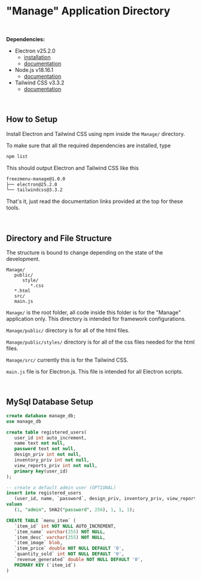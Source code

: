 # "Manage" Application Directory

<br>

**Dependencies:**

* Electron v25.2.0
   * [installation](https://releases.electronjs.org/release/v25.2.0)
   * [documentation](https://www.electronjs.org/docs/latest/)
* Node.js v18.16.1
   * [documentation](https://nodejs.org/dist/latest-v18.x/docs/api/documentation.html)
* Tailwind CSS v3.3.2
   * [documentation](https://tailwindcss.com/docs/installation)

<br>

## How to Setup

Install Electron and Tailwind CSS using npm inside the ```Manage/``` directory.

To make sure that all the required dependencies are installed, type
```bash
npm list
```

This should output Electron and Tailwind CSS like this
```bash
freezmenu-manage@1.0.0
├── electron@25.2.0
└── tailwindcss@3.3.2
```

That's it, just read the documentation links provided at the top for these tools.

<br>

## Directory and File Structure

The structure is bound to change depending on the state of the development.

```
Manage/
   public/
      style/
         *.css
   *.html
   src/
   main.js
```

```Manage/``` is the root folder, all code inside this folder is for the "Manage" application
only. This directory is intended for framework configurations.

```Manage/public/``` directory is for all of the html files.

```Manage/public/styles/``` directory is for all of the css files needed for the html
files.

```Manage/src/``` currently this is for the Tailwind CSS.

```main.js``` file is for Electron.js. This file is intended for all Electron scripts.

<br>

## MySql Database Setup
```sql
create database manage_db;
use manage_db

create table registered_users(
   user_id int auto_increment,
   name text not null,
   password text not null,
   design_priv int not null,
   inventory_priv int not null,
   view_reports_priv int not null,
   primary key(user_id)
);

-- create a default admin user (OPTIONAL)
insert into registered_users
   (user_id, name, `password`, design_priv, inventory_priv, view_reports_priv)
values
   (1, "admin", SHA2("password", 256), 1, 1, 1);

CREATE TABLE `menu_item` (
   `item_id` int NOT NULL AUTO_INCREMENT,
   `item_name` varchar(255) NOT NULL,
   `item_desc` varchar(255) NOT NULL,
   `item_image` blob,
   `item_price` double NOT NULL DEFAULT '0',
   `quantity_sold` int NOT NULL DEFAULT '0',
   `revenue_generated` double NOT NULL DEFAULT '0',
   PRIMARY KEY (`item_id`)
)

```
